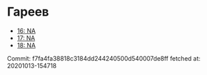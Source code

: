# Гареев
- [16: NA](16.md)
- [17: NA](17.md)
- [18: NA](18.md)

Commit: f7fa4fa38818c3184dd244240500d540007de8ff
 fetched at: 20201013-154718
